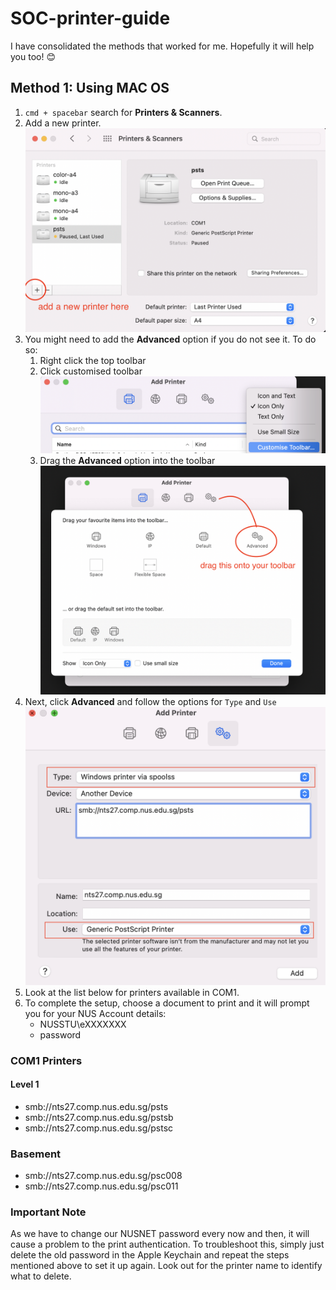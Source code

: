 # SOC-printer-guide
I have consolidated the methods that worked for me. Hopefully it will help you too! 😊

## Method 1: Using MAC OS 

1. `cmd + spacebar` search for **Printers & Scanners**. 
2. Add a new printer. ![img1](images/1.png)
3. You might need to add the **Advanced** option if you do not see it. To do so:  
    1. Right click the top toolbar 
    2. Click customised toolbar ![img2](images/2.png)
    3. Drag the **Advanced** option into the toolbar  ![img3](images/3.png)
4. Next, click **Advanced** and follow the options for `Type` and `Use`   ![img4](images/4.png)
5. Look at the list below for printers available in COM1. 
6. To complete the setup, choose a document to print and it will prompt you for your NUS Account details: 
    - NUSSTU\eXXXXXXX
    - password

### COM1 Printers
#### Level 1
- smb://nts27.comp.nus.edu.sg/psts
- smb://nts27.comp.nus.edu.sg/pstsb
- smb://nts27.comp.nus.edu.sg/pstsc
### Basement 
- smb://nts27.comp.nus.edu.sg/psc008
- smb://nts27.comp.nus.edu.sg/psc011


### Important Note 
As we have to change our NUSNET password every now and then, it will cause a problem to the print authentication. To troubleshoot this, simply just delete the old password in the Apple Keychain and repeat the steps mentioned above to set it up again. Look out for the printer name to identify what to delete. 